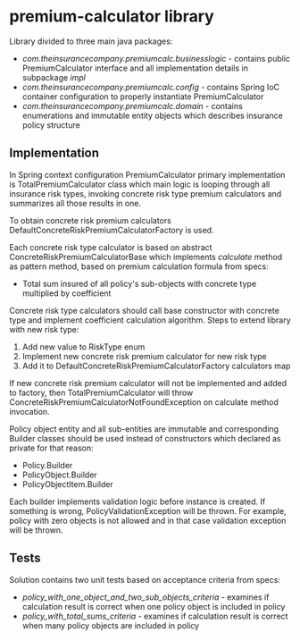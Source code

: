 # premium-calculator library

Library divided to three main java packages:
* *com.theinsurancecompany.premiumcalc.businesslogic* - contains public PremiumCalculator interface and all implementation details in subpackage *impl*
* *com.theinsurancecompany.premiumcalc.config* - contains Spring IoC container configuration to properly instantiate PremiumCalculator
* *com.theinsurancecompany.premiumcalc.domain* - contains enumerations and immutable entity objects which describes insurance policy structure

## Implementation
In Spring context configuration PremiumCalculator primary implementation is TotalPremiumCalculator class which main logic 
is looping through all insurance risk types, invoking concrete risk type premium calculators and summarizes all those results in one.

To obtain concrete risk premium calculators DefaultConcreteRiskPremiumCalculatorFactory is used. 

Each concrete risk type calculator is based on abstract ConcreteRiskPremiumCalculatorBase which 
implements *calculate* method as pattern method, based on premium calculation formula from specs:
* Total sum insured of all policy's sub-objects with concrete type multiplied by coefficient

Concrete risk type calculators should call base constructor with concrete type and implement coefficient calculation algorithm. 
Steps to extend library with new risk type:
1. Add new value to RiskType enum
2. Implement new concrete risk premium calculator for new risk type
3. Add it to DefaultConcreteRiskPremiumCalculatorFactory calculators map

If new concrete risk premium calculator will not be implemented and added to factory, 
then TotalPremiumCalculator will throw ConcreteRiskPremiumCalculatorNotFoundException on calculate method invocation.

Policy object entity and all sub-entities are immutable and corresponding Builder classes should be used instead of constructors
 which declared as private for that reason:
* Policy.Builder
* PolicyObject.Builder
* PolicyObjectItem.Builder

Each builder implements validation logic before instance is created. 
If something is wrong, PolicyValidationException will be thrown. For example, policy with zero objects is not allowed and in that case validation exception will be thrown.

## Tests
Solution contains two unit tests based on acceptance criteria from specs:
* *policy_with_one_object_and_two_sub_objects_criteria* - examines if calculation result is correct when one policy object is included in policy
* *policy_with_total_sums_criteria* - examines if calculation result is correct when many policy objects are included in policy